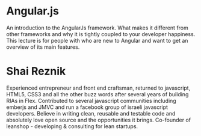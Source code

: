 Angular.js
===
An introduction to the AngularJs framework. What makes it different from other frameworks and why it is tightly coupled to your developer happiness.
This lecture is for people with who are new to Angular and want to get an overview of its main features.

Shai Reznik
===
Experienced entrepreneur and front end craftsman, returned to javascript, HTML5, CSS3 and all the other buzz words after several years of building RIAs in Flex. Contributed to several javascript communities including emberjs and JMVC and run a facebook group of israeli javascript developers.
Believe in writing clean, reusable and testable code and absolutely love open source and the opportunities it brings.
Co-founder of leanshop - developing & consulting for lean startups.

